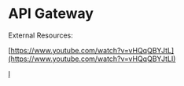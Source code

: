 # API Gateway

External Resources: 

[https://www.youtube.com/watch?v=vHQqQBYJtL](https://www.youtube.com/watch?v=vHQqQBYJtLI)





[I](https://www.youtube.com/watch?v=vHQqQBYJtLI)

